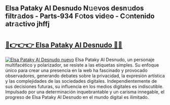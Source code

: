 ## Elsa Pataky Al Desnudo N𝚞𝚎vos desn𝚞dos filtr𝚊dos - Parts-934 F𝚘tos vid𝚎o - C𝚘ntenido atr𝚊ctivo jhffj

# <h2><a href="http://mb8pab.tromn.icu/?c=Elsa+Pataky+Al+Desnudo">🔗👉👉👉 Elsa Pataky Al Desnudo 🔗🔗</a></h2>

[![Elsa Pataky Al Desnudo nuevo](https://i.imgur.com/pEAQMta.gif)](http://mb8pab.tromn.icu/?c=Elsa+Pataky+Al+Desnudo)
Elsa Pataky Al Desnudo, un personaje multifacético y polarizador, se resiste a las etiquetas simples. Su enfoque único para crear una presencia en la web ha fascinado y provocado observadores, generando debates sobre la privacidad, la expresión artística y las complejidades de las sociedades digitales. Independientemente de sus decisiones futuras, su influencia en los medios digitales es indiscutible. Impulsado por una determinación inquebrantable y un carisma innegable, el progreso de Elsa Pataky Al Desnudo en el mundo digital es ilimitado.
